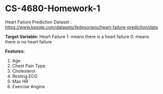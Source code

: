 # CS-4680-Homework-1

Heart Failure Prediction Dataset : https://www.kaggle.com/datasets/fedesoriano/heart-failure-prediction/data

**Target Variable:** 
Heart Failure
1: means there is a heart failure 
0: means there is no heart failure

**Features:**
1. Age
2. Chest Pain Type
3. Cholesterol
4. Resting ECG
5. Max HR
6. Exercise Angina

